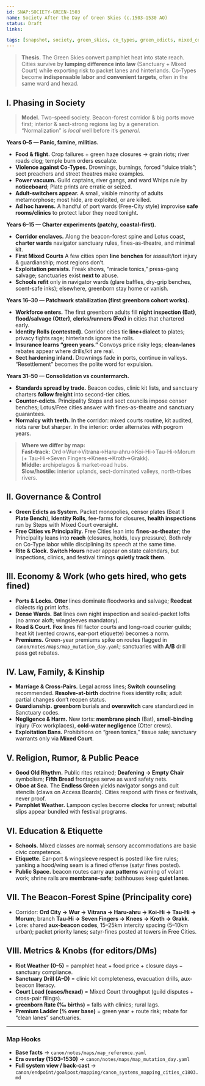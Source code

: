 ```yaml
---
id: SNAP:SOCIETY-GREEN-1503
name: Society After the Day of Green Skies (c.1503–1530 AO)
status: Draft
links:

tags: [snapshot, society, green_skies, co_types, green_edicts, mixed_court, sanctuary, riots, convoys]
---
```


> **Thesis.** The Green Skies convert pamphlet heat into state reach. Cities survive by **lumping difference into law** (Sanctuary + Mixed Court) while exporting risk to packet lanes and hinterlands. Co-Types become **indispensable labor** and **convenient targets**, often in the same ward and hexad.

## I. Phasing in Society
> **Model.** Two-speed society. Beacon-forest corridor & big ports move first; interior & sect-strong regions lag by a generation. “Normalization” is *local* well before it’s *general*.

**Years 0–5 — Panic, famine, militias.**
- **Food & flight.** Crop failures + green haze closures → grain riots; river roads clog; temple burn orders escalate.
- **Violence against Co-Types.** Drownings, burnings, forced “sluice trials”; sect preachers and street theatres make examples.  
- **Power vacuum.** Guild captains, river gangs, and ward Whips rule by **noticeboard**; Plate prints are erratic or seized.  
- **Adult-switchers appear.** A small, visible minority of adults metamorphose; most hide, are exploited, or are killed.  
- **Ad hoc havens.** A handful of port wards (Free-City style) improvise **safe rooms/clinics** to protect labor they need tonight.

**Years 6–15 — Charter experiments (patchy, coastal-first).**
- **Corridor enclaves.** Along the beacon-forest spine and Lotus coast, **charter wards** navigator sanctuary rules, fines-as-theatre, and minimal kit.  
- **First Mixed Courts** A few cities open **line benches** for assault/tort injury & guardianship; most regions don’t.  
- **Exploitation persists.** Freak shows, “miracle tonics,” press-gang salvage; sanctuaries exist **next to** abuse.  
- **Schools refit** only in navigator wards (glare baffles, dry-grip benches, scent-safe inks); elsewhere, greenborn stay home or vanish.

**Years 16–30 — Patchwork stabilization (first greenborn cohort works).**
- **Workforce enters.** The first greenborn adults fill **night inspection (Bat)**, **flood/salvage (Otter)**, **clerks/runners (Fox)** in cities that chartered early.  
- **Identity Rolls (contested).** Corridor cities tie **line+dialect** to plates; privacy fights rage; hinterlands ignore the rolls.  
- **Insurance learns “green years.”** Convoys price risky legs; **clean-lanes** rebates appear where drills/kit are real.  
- **Sect hardening inland.** Drownings fade in ports, continue in valleys. “Resettlement” becomes the polite word for expulsion.

**Years 31–50 — Consolidation vs countermarch.**
- **Standards spread by trade.** Beacon codes, clinic kit lists, and sanctuary charters **follow freight** into second-tier cities.  
- **Counter-edicts.** Principality Steps and sect councils impose censor benches; Lotus/Free cities answer with fines-as-theatre and sanctuary guarantees.  
- **Normalcy with teeth.** In the corridor: mixed courts routine, kit audited, riots rarer but sharper. In the interior: order alternates with pogrom years.

> **Where we differ by map:**  
> **Fast-track:** Ord→Wur→Vitrana→Haru-ahru→Koi-Hi→Tau-Hi→Morum (+ Tau-Hi→Seven Fingers→Knees→Kroth→Grakk).  
> **Middle:** archipelagos & market-road hubs.  
> **Slow/hostile:** interior uplands, sect-dominated valleys, north-tribes rivers.

## II. Governance & Control
- **Green Edicts as System.** Packet monopolies, censor plates (Beat II **Plate Bench**), **Identity Rolls**, fee-farms for closures, **health inspections** run by Steps with Mixed Court oversight.
- **Free Cities vs Principality.** Free Cities lean into **fines-as-theater**; the Principality leans into **reach** (closures, holds, levy pressure). Both rely on Co-Type labor while disciplining its speech at the same time.
- **Rite & Clock.** **Switch Hours** never appear on state calendars, but inspections, clinics, and festival timings **quietly track them**.

## III. Economy & Work (who gets hired, who gets fined)
- **Ports & Locks.** **Otter** lines dominate floodworks and salvage; **Reedcat** dialects rig print lofts.  
- **Dense Wards.** **Bat** lines own night inspection and sealed-packet lofts (no armor aloft; wingsleeves mandatory).  
- **Road & Court.** **Fox** lines fill factor courts and long-road courier guilds; heat kit (vented crowns, ear-port etiquette) becomes a norm.  
- **Premiums.** Green-year premiums spike on routes flagged in `canon/notes/maps/map_mutation_day.yaml`; sanctuaries with **A/B** drill pass get rebates.

## IV. Law, Family, & Kinship
- **Marriage & Cross-Pairs.** Legal across lines; **Switch counseling** recommended. **Resolve-at-birth** doctrine fixes identity rolls; adult partial changes don’t reopen status.  
- **Guardianship.** **greenborn** burials and **overswitch** care standardized in Sanctuary codes.  
- **Negligence & Harm.** New torts: **membrane pinch** (Bat), **smell-binding** injury (Fox workplaces), **cold-water negligence** (Otter crews).  
- **Exploitation Bans.** Prohibitions on “green tonics,” tissue sale; sanctuary warrants only via **Mixed Court**.

## V. Religion, Rumor, & Public Peace
- **Good Old Rhythm.** Public rites retained; **Deafening → Empty Chair** symbolism; **Fifth Bread** frontages serve as ward safety nets.  
- **Oboe at Sea.** The **Endless Green** yields navigator songs and cult stencils (claws on Access Boards). Cities respond with fines or festivals, never proof.
- **Pamphlet Weather.** Lampoon cycles become **clocks** for unrest; rebuttal slips appear bundled with festival programs.

## VI. Education & Etiquette
- **Schools.** Mixed classes are normal; sensory accommodations are basic civic competence.  
- **Etiquette.** Ear-port & wingsleeve respect is posted like fire rules; yanking a hood/wing seam is a fined offense (satyr fines posted).
- **Public Space.** beacon routes carry **aux patterns** warning of volant work; shrine rails are **membrane-safe**; bathhouses keep **quiet lanes**.

## VII. The Beacon-Forest Spine (Principality core)
- Corridor: **Ord City → Wur → Vitrana → Haru-ahru → Koi-Hi → Tau-Hi → Morum**; branch **Tau-Hi → Seven Fingers → Knees → Kroth → Grakk**.  
- Lore: shared **aux-beacon codes**, 15–25km intercity spacing (5–10km urban); packet priority lanes; satyr-fines posted at towers in Free Cities.

## VIII. Metrics & Knobs (for editors/DMs)
- **Riot Weather (0–5)** = pamphlet heat + food price + closure days − sanctuary compliance.  
- **Sanctuary Drill (A–D)** = clinic kit completeness, evacuation drills, aux-beacon literacy.  
- **Court Load (cases/hexad)** = Mixed Court throughput (guild disputes + cross-pair filings).  
- **greenborn Rate (‰ births)** = falls with clinics; rural lags.  
- **Premium Ladder (% over base)** = green year + route risk; rebate for “clean lanes” sanctuaries.

---
### Map Hooks
- **Base facts** → `canon/notes/maps/map_reference.yaml`  
- **Era overlay (1503–1530)** → `canon/notes/maps/map_mutation_day.yaml`  
- **Full system view / back-cast** → `canon/endpoint/goalpost/mapping/canon_systems_mapping_cities_c1803.md`
